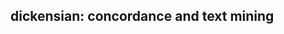 dickensian: concordance and text mining
------------------------------------------------------------------------